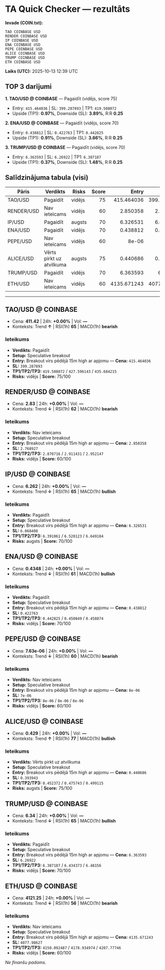 # TA Quick Checker — rezultāts

**Ievade (COIN.txt):**
```
TAO COINBASE USD
RENDER COINBASE USD
IP COINBASE USD
ENA COINBASE USD
PEPE COINBASE USD
ALICE COINBASE USD
TRUMP COINBASE USD
ETH COINBASE USD
```
**Laiks (UTC):** 2025-10-13 12:39 UTC

## TOP 3 darījumi
**1. TAO/USD @ COINBASE** — Pagaidīt (vidējs, score 75)
- Entry: `415.464036` | SL: `399.287893` | TP1: `419.508072`
- Upside (TP1): **0.97%**, Downside (SL): **3.89%**, R:R **0.25**

**2. ENA/USD @ COINBASE** — Pagaidīt (vidējs, score 70)
- Entry: `0.438812` | SL: `0.422763` | TP1: `0.442825`
- Upside (TP1): **0.91%**, Downside (SL): **3.66%**, R:R **0.25**

**3. TRUMP/USD @ COINBASE** — Pagaidīt (vidējs, score 70)
- Entry: `6.363593` | SL: `6.26922` | TP1: `6.387187`
- Upside (TP1): **0.37%**, Downside (SL): **1.48%**, R:R **0.25**

## Salīdzinājuma tabula (visi)
| Pāris | Verdikts | Risks | Score | Entry | SL | TP1 | Upside% | Downside% | R:R | RSI(1h) | MACD | 24h% | Cena |
|---|---|---|---:|---:|---:|---:|---:|---:|---:|---:|---|---:|---:|
| TAO/USD | Pagaidīt | vidējs | 75 | 415.464036 | 399.287893 | 419.508072 | 0.97% | 3.89% | 0.25 | 65 | bearish | +0.00% | 411.42 |
| RENDER/USD | Nav ieteicams | vidējs | 60 | 2.850358 | 2.768927 | 2.870716 | 0.71% | 2.86% | 0.25 | 62 | bearish | +0.00% | 2.83 |
| IP/USD | Pagaidīt | augsts | 70 | 6.326531 | 6.068408 | 6.391061 | 1.02% | 4.08% | 0.25 | 65 | bullish | +0.00% | 6.262 |
| ENA/USD | Pagaidīt | vidējs | 70 | 0.438812 | 0.422763 | 0.442825 | 0.91% | 3.66% | 0.25 | 61 | bullish | +0.00% | 0.4348 |
| PEPE/USD | Nav ieteicams | vidējs | 60 | 8e-06 | 7e-06 | 8e-06 | -3.43% | 6.42% | -0.53 | 60 | bearish | +0.00% | 7.63e-06 |
| ALICE/USD | Vērts pirkt uz atvilkuma | augsts | 75 | 0.440686 | 0.393943 | 0.452372 | 2.65% | 10.61% | 0.25 | 77 | bullish | +0.00% | 0.429 |
| TRUMP/USD | Pagaidīt | vidējs | 70 | 6.363593 | 6.26922 | 6.387187 | 0.37% | 1.48% | 0.25 | 65 | bullish | +0.00% | 6.34 |
| ETH/USD | Nav ieteicams | vidējs | 60 | 4135.671243 | 4077.98627 | 4150.092487 | 0.35% | 1.39% | 0.25 | 56 | bearish | +0.00% | 4121.25 |

---

## TAO/USD @ COINBASE
- Cena: **411.42** | 24h: **+0.00%** | Vol: **—**
- Konteksts: Trend **↑** | RSI(1h) **65** | MACD(1h) **bearish**

### Ieteikums
- **Verdikts:** Pagaidīt
- **Setup:** Speculative breakout
- **Entry:** Breakout virs pēdējā 15m high ar apjomu  — **Cena:** `415.464036`
- **SL:** `399.287893`
- **TP1/TP2/TP3:** `419.508072` / `427.596143` / `435.684215`
- **Risks:** vidējs | **Score:** 75/100

## RENDER/USD @ COINBASE
- Cena: **2.83** | 24h: **+0.00%** | Vol: **—**
- Konteksts: Trend **↓** | RSI(1h) **62** | MACD(1h) **bearish**

### Ieteikums
- **Verdikts:** Nav ieteicams
- **Setup:** Speculative breakout
- **Entry:** Breakout virs pēdējā 15m high ar apjomu  — **Cena:** `2.850358`
- **SL:** `2.768927`
- **TP1/TP2/TP3:** `2.870716` / `2.911431` / `2.952147`
- **Risks:** vidējs | **Score:** 60/100

## IP/USD @ COINBASE
- Cena: **6.262** | 24h: **+0.00%** | Vol: **—**
- Konteksts: Trend **↓** | RSI(1h) **65** | MACD(1h) **bullish**

### Ieteikums
- **Verdikts:** Pagaidīt
- **Setup:** Speculative breakout
- **Entry:** Breakout virs pēdējā 15m high ar apjomu  — **Cena:** `6.326531`
- **SL:** `6.068408`
- **TP1/TP2/TP3:** `6.391061` / `6.520123` / `6.649184`
- **Risks:** augsts | **Score:** 70/100

## ENA/USD @ COINBASE
- Cena: **0.4348** | 24h: **+0.00%** | Vol: **—**
- Konteksts: Trend **↓** | RSI(1h) **61** | MACD(1h) **bullish**

### Ieteikums
- **Verdikts:** Pagaidīt
- **Setup:** Speculative breakout
- **Entry:** Breakout virs pēdējā 15m high ar apjomu  — **Cena:** `0.438812`
- **SL:** `0.422763`
- **TP1/TP2/TP3:** `0.442825` / `0.450849` / `0.458874`
- **Risks:** vidējs | **Score:** 70/100

## PEPE/USD @ COINBASE
- Cena: **7.63e-06** | 24h: **+0.00%** | Vol: **—**
- Konteksts: Trend **↓** | RSI(1h) **60** | MACD(1h) **bearish**

### Ieteikums
- **Verdikts:** Nav ieteicams
- **Setup:** Speculative breakout
- **Entry:** Breakout virs pēdējā 15m high ar apjomu  — **Cena:** `8e-06`
- **SL:** `7e-06`
- **TP1/TP2/TP3:** `8e-06` / `8e-06` / `8e-06`
- **Risks:** vidējs | **Score:** 60/100

## ALICE/USD @ COINBASE
- Cena: **0.429** | 24h: **+0.00%** | Vol: **—**
- Konteksts: Trend **↑** | RSI(1h) **77** | MACD(1h) **bullish**

### Ieteikums
- **Verdikts:** Vērts pirkt uz atvilkuma
- **Setup:** Speculative breakout
- **Entry:** Breakout virs pēdējā 15m high ar apjomu  — **Cena:** `0.440686`
- **SL:** `0.393943`
- **TP1/TP2/TP3:** `0.452372` / `0.475743` / `0.499115`
- **Risks:** augsts | **Score:** 75/100

## TRUMP/USD @ COINBASE
- Cena: **6.34** | 24h: **+0.00%** | Vol: **—**
- Konteksts: Trend **↓** | RSI(1h) **65** | MACD(1h) **bullish**

### Ieteikums
- **Verdikts:** Pagaidīt
- **Setup:** Speculative breakout
- **Entry:** Breakout virs pēdējā 15m high ar apjomu  — **Cena:** `6.363593`
- **SL:** `6.26922`
- **TP1/TP2/TP3:** `6.387187` / `6.434373` / `6.48156`
- **Risks:** vidējs | **Score:** 70/100

## ETH/USD @ COINBASE
- Cena: **4121.25** | 24h: **+0.00%** | Vol: **—**
- Konteksts: Trend **↓** | RSI(1h) **56** | MACD(1h) **bearish**

### Ieteikums
- **Verdikts:** Nav ieteicams
- **Setup:** Speculative breakout
- **Entry:** Breakout virs pēdējā 15m high ar apjomu  — **Cena:** `4135.671243`
- **SL:** `4077.98627`
- **TP1/TP2/TP3:** `4150.092487` / `4178.934974` / `4207.77746`
- **Risks:** vidējs | **Score:** 60/100

*Ne finanšu padoms.*
